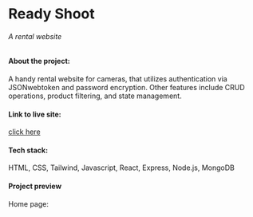 <div>

<h1>Ready Shoot</h1>
<h6>A rental website</h6>

<h4>About the project:</h4>
<p>A handy rental website for cameras, that utilizes authentication via JSONwebtoken and password encryption. Other features include CRUD operations, product filtering, and state management.</p>

<h4>Link to live site:</h4>
<a href="https://ready-shoot.netlify.app/" target="_blank">click here</a>

<h4>Tech stack:</h4>
<p>
HTML,
CSS,
Tailwind,
Javascript,
React,
Express,
Node.js,
MongoDB
</p>

<h4>Project preview</h4>
<p>Home page:</p>
<img
  
</div>
